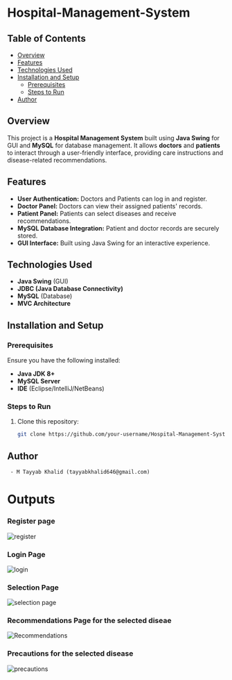 # Hospital-Management-System


## Table of Contents
- [Overview](#overview)
- [Features](#features)
- [Technologies Used](#technologies-used)
- [Installation and Setup](#installation-and-setup)
  - [Prerequisites](#prerequisites)
  - [Steps to Run](#steps-to-run)
- [Author](#author)

## Overview
This project is a **Hospital Management System** built using **Java Swing** for GUI and **MySQL** for database management. It allows **doctors** and **patients** to interact through a user-friendly interface, providing care instructions and disease-related recommendations.

## Features
- **User Authentication:** Doctors and Patients can log in and register.
- **Doctor Panel:** Doctors can view their assigned patients' records.
- **Patient Panel:** Patients can select diseases and receive recommendations.
- **MySQL Database Integration:** Patient and doctor records are securely stored.
- **GUI Interface:** Built using Java Swing for an interactive experience.

## Technologies Used
- **Java Swing** (GUI)
- **JDBC (Java Database Connectivity)**
- **MySQL** (Database)
- **MVC Architecture**

## Installation and Setup

### Prerequisites
Ensure you have the following installed:
- **Java JDK 8+**
- **MySQL Server**
- **IDE** (Eclipse/IntelliJ/NetBeans)

### Steps to Run
1. Clone this repository:
   ```bash
   git clone https://github.com/your-username/Hospital-Management-System.git
 ## Author 
     - M Tayyab Khalid (tayyabkhalid646@gmail.com)

  # Outputs
  ### Register page
  ![register](https://github.com/user-attachments/assets/6b89bfee-7629-46e4-9768-b628a3b018ee)
  ### Login Page
  ![login](https://github.com/user-attachments/assets/d5132793-0810-433b-9d51-c53f0249fcbb)
  ### Selection Page
  ![selection page](https://github.com/user-attachments/assets/8d92000e-0920-42e2-94d5-d1b7db259a83)
  ### Recommendations Page for the selected diseae
  ![Recommendations](https://github.com/user-attachments/assets/14b0d005-e0c1-4950-8704-3efcc81b3325)
  ### Precautions for the selected disease
  ![precautions](https://github.com/user-attachments/assets/6cf74078-da39-4173-ae1e-c01f3b6f6868)





